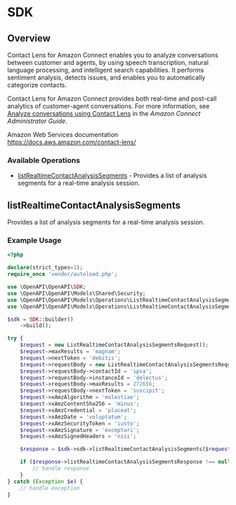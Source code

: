 # SDK

## Overview

<p>Contact Lens for Amazon Connect enables you to analyze conversations between customer and agents, by using speech transcription, natural language processing, and intelligent search capabilities. It performs sentiment analysis, detects issues, and enables you to automatically categorize contacts.</p> <p>Contact Lens for Amazon Connect provides both real-time and post-call analytics of customer-agent conversations. For more information, see <a href="https://docs.aws.amazon.com/connect/latest/adminguide/analyze-conversations.html">Analyze conversations using Contact Lens</a> in the <i>Amazon Connect Administrator Guide</i>. </p>

Amazon Web Services documentation
<https://docs.aws.amazon.com/contact-lens/>
### Available Operations

* [listRealtimeContactAnalysisSegments](#listrealtimecontactanalysissegments) - Provides a list of analysis segments for a real-time analysis session.

## listRealtimeContactAnalysisSegments

Provides a list of analysis segments for a real-time analysis session.

### Example Usage

```php
<?php

declare(strict_types=1);
require_once 'vendor/autoload.php';

use \OpenAPI\OpenAPI\SDK;
use \OpenAPI\OpenAPI\Models\Shared\Security;
use \OpenAPI\OpenAPI\Models\Operations\ListRealtimeContactAnalysisSegmentsRequest;
use \OpenAPI\OpenAPI\Models\Operations\ListRealtimeContactAnalysisSegmentsRequestBody;

$sdk = SDK::builder()
    ->build();

try {
    $request = new ListRealtimeContactAnalysisSegmentsRequest();
    $request->maxResults = 'magnam';
    $request->nextToken = 'debitis';
    $request->requestBody = new ListRealtimeContactAnalysisSegmentsRequestBody();
    $request->requestBody->contactId = 'ipsa';
    $request->requestBody->instanceId = 'delectus';
    $request->requestBody->maxResults = 272656;
    $request->requestBody->nextToken = 'suscipit';
    $request->xAmzAlgorithm = 'molestiae';
    $request->xAmzContentSha256 = 'minus';
    $request->xAmzCredential = 'placeat';
    $request->xAmzDate = 'voluptatum';
    $request->xAmzSecurityToken = 'iusto';
    $request->xAmzSignature = 'excepturi';
    $request->xAmzSignedHeaders = 'nisi';

    $response = $sdk->sdk->listRealtimeContactAnalysisSegments($request);

    if ($response->listRealtimeContactAnalysisSegmentsResponse !== null) {
        // handle response
    }
} catch (Exception $e) {
    // handle exception
}
```
